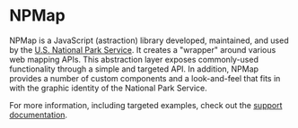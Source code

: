 # NPMap

NPMap is a JavaScript (astraction) library developed, maintained, and used by the [U.S. National Park Service](http://www.nps.gov). It creates a "wrapper" around various web mapping APIs. This abstraction layer exposes commonly-used functionality through a simple and targeted API. In addition, NPMap provides a number of custom components and a look-and-feel that fits in with the graphic identity of the National Park Service.

For more information, including targeted examples, check out the [support documentation](http://www.nps.gov/npmap/support).
